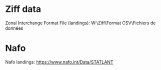 # Ziff data

Zonal Interchange Format File (landings): W:\Ziff\Format CSV\Fichiers de données

# Nafo

Nafo landings: https://www.nafo.int/Data/STATLANT

